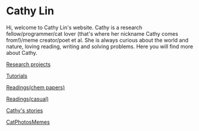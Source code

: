 <!DOCTYPE html>
<html>
<body>

<h1>Cathy Lin</h1>
<p>Hi, welcome to Cathy Lin's website. Cathy is a research fellow/programmer/cat lover (that's where her nickname Cathy comes from!)/meme creator/poet et al. She is always curious about the world and nature, loving reading, writing and solving problems. Here you will find more about Cathy.</p>
<p><a href="/research/ResearchProject.html">Research projects</a></p>
<p><a href="/tutorials/Tutorial.html">Tutorials</a></p>
<p><a href="/reading/ThoughtforPapers.html">Readings(chem papers)</a></p>
<p><a href="/reading/ThoughtforBooks.html">Readings(casual)</a></p>
<p><a href="/aboutme/AboutMe.html">Cathy's stories</a></p>
<p><a href="/cat/CatPhotosMemes.html">CatPhotosMemes</a></p>

</body>
</html>
